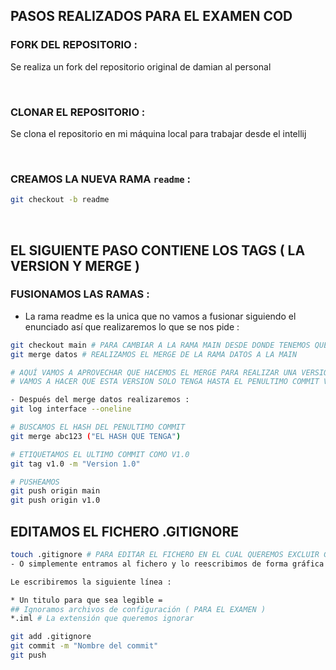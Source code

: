 ## PASOS REALIZADOS PARA EL EXAMEN COD 


### FORK DEL REPOSITORIO :
  
Se realiza un fork del repositorio original de damian al personal

<BR>

### CLONAR EL REPOSITORIO :
 
Se clona el repositorio en mi máquina local para trabajar desde el intellij

<BR>

### CREAMOS LA NUEVA RAMA `readme` :

```bash
git checkout -b readme
``` 

<BR>

## EL SIGUIENTE PASO CONTIENE LOS TAGS ( LA VERSION Y MERGE ) 

### FUSIONAMOS LAS RAMAS : 
- La rama readme es la unica que no vamos a fusionar siguiendo el enunciado así que realizaremos lo que se nos pide :
```bash
git checkout main # PARA CAMBIAR A LA RAMA MAIN DESDE DONDE TENEMOS QUE REALIAZAR LOS MERGE
git merge datos # REALIZAMOS EL MERGE DE LA RAMA DATOS A LA MAIN

# AQUÍ VAMOS A APROVECHAR QUE HACEMOS EL MERGE PARA REALIZAR UNA VERSIÓN / TAG
# VAMOS A HACER QUE ESTA VERSION SOLO TENGA HASTA EL PENULTIMO COMMIT VIENDO LOS HASH DE LOS COMMITS

- Después del merge datos realizaremos :
git log interface --oneline

# BUSCAMOS EL HASH DEL PENULTIMO COMMIT
git merge abc123 ("EL HASH QUE TENGA") 

# ETIQUETAMOS EL ULTIMO COMMIT COMO V1.0
git tag v1.0 -m "Version 1.0"

# PUSHEAMOS 
git push origin main
git push origin v1.0
``` 

## EDITAMOS EL FICHERO .GITIGNORE

```bash
touch .gitignore # PARA EDITAR EL FICHERO EN EL CUAL QUEREMOS EXCLUIR CIERTAS EXTENSIONES
- O simplemente entramos al fichero y lo reescribimos de forma gráfica

Le escribiremos la siguiente línea :

* Un titulo para que sea legible = 
## Ignoramos archivos de configuración ( PARA EL EXAMEN )  
*.iml # La extensión que queremos ignorar

git add .gitignore 
git commit -m "Nombre del commit"
git push  

```
